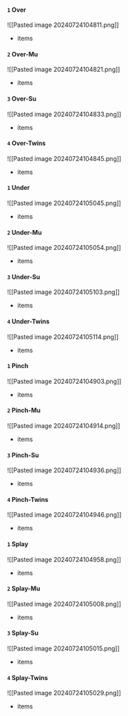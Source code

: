


#### `1` Over

![[Pasted image 20240724104811.png]]

- items
#### `2` Over-Mu

![[Pasted image 20240724104821.png]]

- items
#### `3` Over-Su

![[Pasted image 20240724104833.png]]

- items
#### `4` Over-Twins

![[Pasted image 20240724104845.png]]

- items
#### `1` Under

![[Pasted image 20240724105045.png]]

- items
#### `2` Under-Mu

![[Pasted image 20240724105054.png]]

- items
#### `3` Under-Su

![[Pasted image 20240724105103.png]]

- items
#### `4` Under-Twins

![[Pasted image 20240724105114.png]]

- items
#### `1` Pinch

![[Pasted image 20240724104903.png]]

- items
#### `2` Pinch-Mu

![[Pasted image 20240724104914.png]]

- items
#### `3` Pinch-Su

![[Pasted image 20240724104936.png]]

- items
#### `4` Pinch-Twins

![[Pasted image 20240724104946.png]]

- items
#### `1` Splay

![[Pasted image 20240724104958.png]]

- items
#### `2` Splay-Mu

![[Pasted image 20240724105008.png]]

- items
#### `3` Splay-Su

![[Pasted image 20240724105015.png]]

- items
#### `4` Splay-Twins

![[Pasted image 20240724105029.png]]

- items